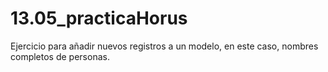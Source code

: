# 13.05_practicaHorus
Ejercicio para añadir nuevos registros a un modelo, en este caso, nombres completos de personas.
